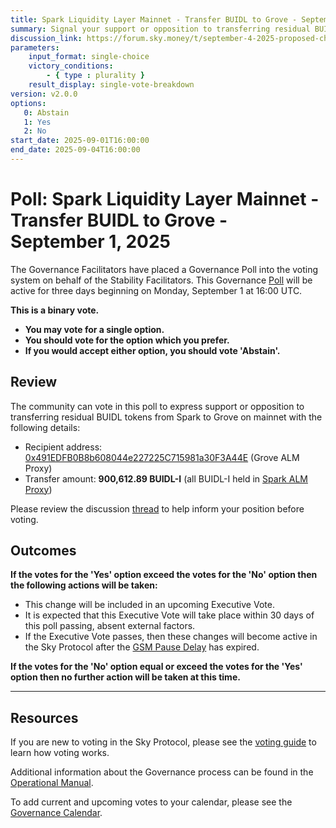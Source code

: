 ```yaml
---
title: Spark Liquidity Layer Mainnet - Transfer BUIDL to Grove - September 1, 2025
summary: Signal your support or opposition to transferring residual BUIDL tokens to Grove from the Spark ALM Proxy.
discussion_link: https://forum.sky.money/t/september-4-2025-proposed-changes-to-spark-for-upcoming-spell/27102
parameters:
    input_format: single-choice
    victory_conditions:
        - { type : plurality }
    result_display: single-vote-breakdown
version: v2.0.0
options:
   0: Abstain
   1: Yes
   2: No
start_date: 2025-09-01T16:00:00
end_date: 2025-09-04T16:00:00
---
```


# Poll: Spark Liquidity Layer Mainnet - Transfer BUIDL to Grove - September 1, 2025

The Governance Facilitators have placed a Governance Poll into the voting system on behalf of the Stability Facilitators. This Governance [Poll](https://sky-atlas.powerhouse.io/A.1.10.1_Operational_Weekly_Cycle/b189fa17-57a9-4d4e-9780-0ce4efd94211|0db30308) will be active for three days beginning on Monday, September 1 at 16:00 UTC.

**This is a binary vote.**

- **You may vote for a single option.**
- **You should vote for the option which you prefer.**
- **If you would accept either option, you should vote 'Abstain'.**

## Review

The community can vote in this poll to express support or opposition to transferring residual BUIDL tokens from Spark to Grove on mainnet with the following details:

- Recipient address: [0x491EDFB0B8b608044e227225C715981a30F3A44E](https://etherscan.io/address/0x491EDFB0B8b608044e227225C715981a30F3A44E) (Grove ALM Proxy)
- Transfer amount: **900,612.89 BUIDL-I** (all BUIDL-I held in [Spark ALM Proxy](https://etherscan.io/address/0x1601843c5E9bC251A3272907010AFa41Fa18347E))

Please review the discussion [thread](https://forum.sky.money/t/september-4-2025-proposed-changes-to-spark-for-upcoming-spell/27102) to help inform your position before voting.

## Outcomes

**If the votes for the 'Yes' option exceed the votes for the 'No' option then the following actions will be taken:**

- This change will be included in an upcoming Executive Vote.
- It is expected that this Executive Vote will take place within 30 days of this poll passing, absent external factors.
- If the Executive Vote passes, then these changes will become active in the Sky Protocol after the [GSM Pause Delay](https://sky-atlas.powerhouse.io/A.1.9.2.1_Pause_Delay/a98b8227-95f6-4711-9d8d-f52cbc6ad2d0|0db30758e055) has expired.

**If the votes for the 'No' option equal or exceed the votes for the 'Yes' option then no further action will be taken at this time.**

---

## Resources

If you are new to voting in the Sky Protocol, please see the [voting guide](https://manual.makerdao.com/governance/voting-in-makerdao/on-chain-governance) to learn how voting works.

Additional information about the Governance process can be found in the [Operational Manual](https://manual.makerdao.com).

To add current and upcoming votes to your calendar, please see the [Governance Calendar](https://manual.makerdao.com/makerdao/calendars/governance-calendar).
